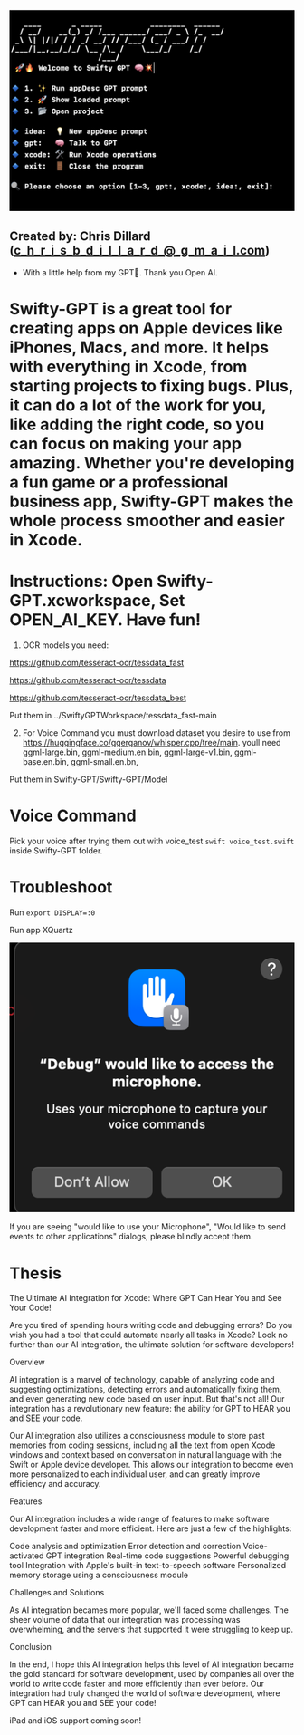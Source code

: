 ![Shiwfty](Swifty-GPT/assets/Swifty-Logo.png)

## Created by: Chris Dillard (c_h_r_i_s_b_d_i_l_l_a_r_d_@_g_m_a_i_l.com)



- With a little help from my GPT🤖. Thank you Open AI.

# Swifty-GPT is a great tool for creating apps on Apple devices like iPhones, Macs, and more. It helps with everything in Xcode, from starting projects to fixing bugs. Plus, it can do a lot of the work for you, like adding the right code, so you can focus on making your app amazing. Whether you're developing a fun game or a professional business app, Swifty-GPT makes the whole process smoother and easier in Xcode.

# Instructions: Open Swifty-GPT.xcworkspace, Set OPEN_AI_KEY. Have fun!

1. OCR models you need:

https://github.com/tesseract-ocr/tessdata_fast

https://github.com/tesseract-ocr/tessdata

https://github.com/tesseract-ocr/tessdata_best

Put them in ../SwiftyGPTWorkspace/tessdata_fast-main

2. For Voice Command you must download dataset you desire to use from https://huggingface.co/ggerganov/whisper.cpp/tree/main.
youll need
 ggml-large.bin,
 ggml-medium.en.bin,
 ggml-large-v1.bin,
 ggml-base.en.bin,
 ggml-small.en.bn,

Put them in Swifty-GPT/Swifty-GPT/Model

# Voice Command


Pick your voice after trying them out with voice_test `swift voice_test.swift` inside Swifty-GPT folder.


 # Troubleshoot

Run `export DISPLAY=:0`

Run app XQuartz


![Shiwfty](Swifty-GPT/assets/MicAccess.png)


 If you are seeing "would like to use your Microphone", "Would like to send events to other applications" dialogs, please blindly accept them.


 # Thesis
The Ultimate AI Integration for Xcode: Where GPT Can Hear You and See Your Code!

Are you tired of spending hours writing code and debugging errors? Do you wish you had a tool that could automate nearly all tasks in Xcode? Look no further than our AI integration, the ultimate solution for software developers!

Overview

AI integration is a marvel of technology, capable of analyzing code and suggesting optimizations, detecting errors and automatically fixing them, and even generating new code based on user input. But that's not all! Our integration has a revolutionary new feature: the ability for GPT to HEAR you and SEE your code.

Our AI integration also utilizes a consciousness module to store past memories from coding sessions, including all the text from open Xcode windows and context based on conversation in natural language with the Swift or Apple device developer. This allows our integration to become even more personalized to each individual user, and can greatly improve efficiency and accuracy.

Features

Our AI integration includes a wide range of features to make software development faster and more efficient. Here are just a few of the highlights:

Code analysis and optimization
Error detection and correction
Voice-activated GPT integration
Real-time code suggestions
Powerful debugging tool
Integration with Apple's built-in text-to-speech software
Personalized memory storage using a consciousness module

Challenges and Solutions

As AI integration becames more popular, we'll faced some challenges. The sheer volume of data that our integration was processing was overwhelming, and the servers that supported it were struggling to keep up.

Conclusion

In the end, I hope this AI integration helps this level of AI integration became the gold standard for software development, used by companies all over the world to write code faster and more efficiently than ever before. Our integration had truly changed the world of software development, where GPT can HEAR you and SEE your code!

iPad and iOS support coming soon!
